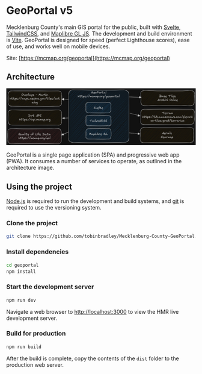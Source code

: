 # GeoPortal v5

Mecklenburg County's main GIS portal for the public, built with [Svelte](https://svelte.dev/), [TailwindCSS](https://tailwindcss.com/), and [Maplibre GL JS](https://maplibre.org/maplibre-gl-js/docs/). The development and build environment is [Vite](https://vitejs.dev/). GeoPortal is designed for speed (perfect Lighthouse scores), ease of use, and works well on mobile devices.

Site: [https://mcmap.org/geoportal](https://mcmap.org/geoportal)

## Architecture

![Architecture](./Architecture.png)

GeoPortal is a single page application (SPA) and progressive web app (PWA). It consumes a number of services to operate, as outlined in the architecture image.


## Using the project

[Node.js](https://nodejs.org/en) is required to run the development and build systems, and [git](https://git-scm.com/) is required to use the versioning system.

### Clone the project
```bash
git clone https://github.com/tobinbradley/Mecklenburg-County-GeoPortal.git geoportal
```

### Install dependencies
```bash
cd geoportal
npm install
```

### Start the development server
```bash
npm run dev
```

Navigate a web browser to [http://localhost:3000](http://localhost:3000) to view the HMR live development server.

### Build for production
```bash
npm run build
```

After the build is complete, copy the contents of the `dist` folder to the production web server.
